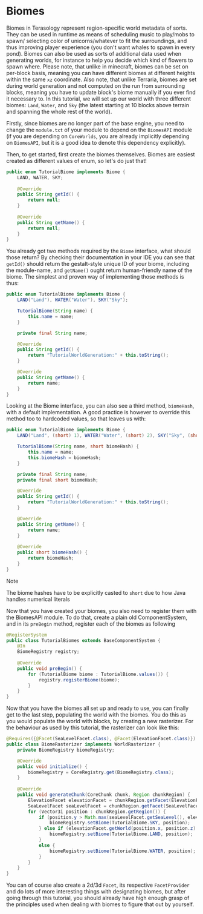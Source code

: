 # Biomes

Biomes in Terasology represent region-specific world metadata of sorts. They
can be used in runtime as means of scheduling music to play/mobs to spawn/
selecting color of unicorns/whatever to fit the surroundings, and thus 
improving player experience (you don't want whales to spawn in every pond).
Biomes can also be used as sorts of additional data used when generating
worlds, for instance to help you decide which kind of flowers to spawn where.
Please note, that unlike in minecraft, biomes can be set on per-block basis,
meaning you can have different biomes at different heights within the same 
`xz` coordinate. Also note, that unlike Terraria, biomes are set during world 
generation and not computed on the run from surrounding blocks, meaning you 
have to update block's biome manually if you ever find it necessary to. In 
this tutorial, we will set up our world with three different biomes: `Land`, 
`Water`, and `Sky` (the latest starting at 10 blocks above terrain and 
spanning the whole rest of the world).

Firstly, since biomes are no longer part of the base engine, you need to
change the `module.txt` of your module to depend on the `BiomesAPI` module
(if you are depending on `CoreWorlds`, you are already implicitly depending on
`BiomesAPI`, but it is a good idea to denote this dependency explicitly).

Then, to get started, first create the biomes themselves. Biomes are easiest
created as different values of enum, so let's do just that!

```java
public enum TutorialBiome implements Biome {
    LAND, WATER, SKY;
    
    @Override
    public String getId() {
        return null;
    }
    
    @Override
    public String getName() {
        return null;
    }
}
```
You already got two methods required by the `Biome` interface, what should
those return? By checking their documentation in your IDE you can see that
`getId()` should return the gestalt-style unique ID of your biome, including
the module-name, and `getName()` ought return human-friendly name of the
biome. The simplest and proven way of implementing those methods is thus:

```java
public enum TutorialBiome implements Biome {
    LAND("Land"), WATER("Water"), SKY("Sky");

    TutorialBiome(String name) {
        this.name = name;
    }

    private final String name;

    @Override
    public String getId() {
        return "TutorialWorldGeneration:" + this.toString();
    }

    @Override
    public String getName() {
        return name;
    }
}
```

Looking at the Biome interface, you can also see a third method, `biomeHash`,
with a default implementation. A good practice is however to override this
method too to hardcoded values, so that leaves us with:

```java
public enum TutorialBiome implements Biome {
    LAND("Land", (short) 1), WATER("Water", (short) 2), SKY("Sky", (short) 3);

    TutorialBiome(String name, short biomeHash) {
        this.name = name;
        this.biomeHash = biomeHash;
    }

    private final String name;
    private final short biomeHash;

    @Override
    public String getId() {
        return "TutorialWorldGeneration:" + this.toString();
    }

    @Override
    public String getName() {
        return name;
    }
    
    @Override
    public short biomeHash() {
        return biomeHash;
    }
}
```

> [!NOTE]
> The biome hashes have to be explicitly casted to `short` due to how Java handles numerical literals

Now that you have created your biomes, you also need to register them with the
BiomesAPI module. To do that, create a plain old ComponentSystem, and in its
`preBegin` method, register each of the biomes as following

```java
@RegisterSystem
public class TutorialBiomes extends BaseComponentSystem {
    @In
    BiomeRegistry registry;
    
    @Override
    public void preBegin() {
        for (TutorialBiome biome : TutorialBiome.values()) {
            registry.registerBiome(biome);
        }
    }
}
```

Now that you have the biomes all set up and ready to use, you can finally get
to the last step, populating the world with the biomes. You do this as you
would populate the world with blocks, by creating a new rasterizer. For the
behaviour as used by this tutorial, the rasterizer can look like this:

```java
@Requires({@Facet(SeaLevelFacet.class), @Facet(ElevationFacet.class)})
public class BiomeRasterizer implements WorldRasterizer {
    private BiomeRegistry biomeRegistry;

    @Override
    public void initialize() {
        biomeRegistry = CoreRegistry.get(BiomeRegistry.class);
    }
    
    @Override
    public void generateChunk(CoreChunk chunk, Region chunkRegion) {
        ElevationFacet elevationFacet = chunkRegion.getFacet(ElevationFacet.class);
        SeaLevelFacet seaLevelFacet = chunkRegion.getFacet(SeaLevelFacet.class);
        for (Vector3i position : chunkRegion.getRegion()) {
            if (position.y > Math.max(seaLevelFacet.getSeaLevel(), elevationFacet.getWorld(position.x, position.z)) + 10) {
                biomeRegistry.setBiome(TutorialBiome.SKY, position);
            } else if (elevationFacet.getWorld(position.x, position.z) + 1 > seaLevelFacet.getSeaLevel()) {
                biomeRegistry.setBiome(TutorialBiome.LAND, position);
            }
            else {
                biomeRegistry.setBiome(TutorialBiome.WATER, position);
            }
        }
    }
}
```

You can of course also create a 2d/3d `Facet`, its respective `FacetProvider`
and do lots of more interesting things with designating biomes, but after
going through this tutorial, you should already have high enough grasp of the
principles used when dealing with biomes to figure that out by yourself.
